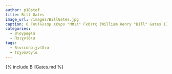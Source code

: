 ```yaml
---
author: p18stef
title: Bill Gates 
image_url: /images/BillGates.jpg
caption: Ο Γουίλλιαμ Χένρυ "Μπιλ" Γκέιτς (William Henry "Bill" Gates III, 28 Οκτωβρίου 1955) είναι Αμερικανός επιχειρηματίας, φιλάνθρωπος, επενδυτής, προγραμματιστής υπολογιστών, και εφευρέτης.
categories:
  - Βιογραφία
  - Παιχνίδια
tags:
  - Βιντεοπαιχνίδια
  - Τεχνολογία
---
```


{% include BillGates.md %}
